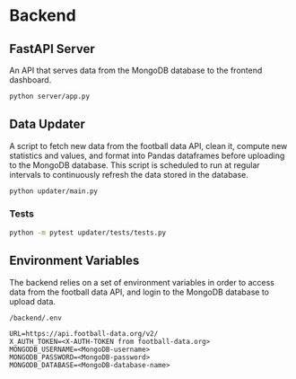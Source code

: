 # Backend

## FastAPI Server

An API that serves data from the MongoDB database to the frontend dashboard.

```bash
python server/app.py
```

## Data Updater

A script to fetch new data from the football data API, clean it, compute new statistics and values, and format into Pandas dataframes before uploading to the MongoDB database. This script is scheduled to run at regular intervals to continuously refresh the data stored in the database.

```bash
python updater/main.py
```

### Tests

```bash
python -m pytest updater/tests/tests.py
```

## Environment Variables

The backend relies on a set of environment variables in order to access data from the football data API, and login to the MongoDB database to upload data.

`/backend/.env`

```text
URL=https://api.football-data.org/v2/
X_AUTH_TOKEN=<X-AUTH-TOKEN from football-data.org>
MONGODB_USERNAME=<MongoDB-username>
MONGODB_PASSWORD=<MongoDB-password>
MONGODB_DATABASE=<MongoDB-database-name>
```

